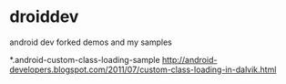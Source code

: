 droiddev
========

android dev forked demos and my samples

*.android-custom-class-loading-sample
http://android-developers.blogspot.com/2011/07/custom-class-loading-in-dalvik.html
